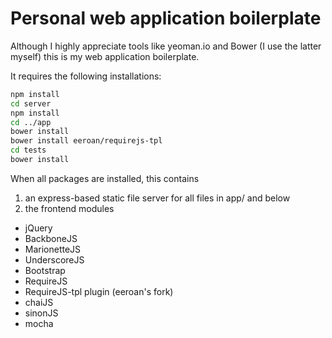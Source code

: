 # Personal web application boilerplate

Although I highly appreciate tools like yeoman.io and Bower (I use the latter myself) this is my web application boilerplate.

It requires the following installations:

```sh
npm install
cd server
npm install
cd ../app
bower install
bower install eeroan/requirejs-tpl
cd tests
bower install
```

When all packages are installed, this contains

1. an express-based static file server for all files in app/ and below
2. the frontend modules
  - jQuery
  - BackboneJS
  - MarionetteJS
  - UnderscoreJS
  - Bootstrap
  - RequireJS
  - RequireJS-tpl plugin (eeroan's fork)
  - chaiJS
  - sinonJS
  - mocha